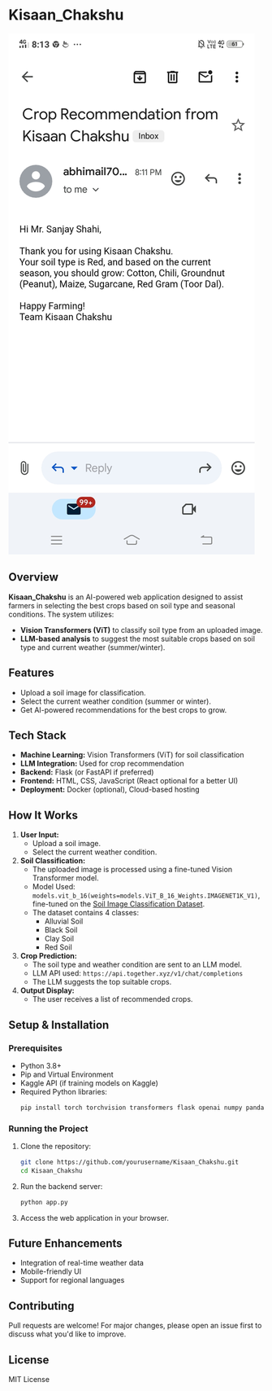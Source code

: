 # Kisaan_Chakshu
![Email_to Farmer:](https://github.com/Abhiudai12/Kisaan_Chakshu/raw/main/Screenshot_20250314_201309.jpg)
## Overview
**Kisaan_Chakshu** is an AI-powered web application designed to assist farmers in selecting the best crops based on soil type and seasonal conditions. The system utilizes:
- **Vision Transformers (ViT)** to classify soil type from an uploaded image.
- **LLM-based analysis** to suggest the most suitable crops based on soil type and current weather (summer/winter).

## Features
- Upload a soil image for classification.
- Select the current weather condition (summer or winter).
- Get AI-powered recommendations for the best crops to grow.

## Tech Stack
- **Machine Learning:** Vision Transformers (ViT) for soil classification
- **LLM Integration:** Used for crop recommendation
- **Backend:** Flask (or FastAPI if preferred)
- **Frontend:** HTML, CSS, JavaScript (React optional for a better UI)
- **Deployment:** Docker (optional), Cloud-based hosting

## How It Works
1. **User Input:**
   - Upload a soil image.
   - Select the current weather condition.
2. **Soil Classification:**
   - The uploaded image is processed using a fine-tuned Vision Transformer model.
   - Model Used: `models.vit_b_16(weights=models.ViT_B_16_Weights.IMAGENET1K_V1)`, fine-tuned on the [Soil Image Classification Dataset](https://www.kaggle.com/datasets/faisalkhaan/soil-image-classification/data).
   - The dataset contains 4 classes:
     - Alluvial Soil
     - Black Soil
     - Clay Soil
     - Red Soil
3. **Crop Prediction:**
   - The soil type and weather condition are sent to an LLM model.
   - LLM API used: `https://api.together.xyz/v1/chat/completions`
   - The LLM suggests the top suitable crops.
4. **Output Display:**
   - The user receives a list of recommended crops.

## Setup & Installation
### Prerequisites
- Python 3.8+
- Pip and Virtual Environment
- Kaggle API (if training models on Kaggle)
- Required Python libraries:
  ```sh
  pip install torch torchvision transformers flask openai numpy pandas opencv-python
  ```

### Running the Project
1. Clone the repository:
   ```sh
   git clone https://github.com/yourusername/Kisaan_Chakshu.git
   cd Kisaan_Chakshu
   ```
2. Run the backend server:
   ```sh
   python app.py
   ```
3. Access the web application in your browser.

## Future Enhancements
- Integration of real-time weather data
- Mobile-friendly UI
- Support for regional languages

## Contributing
Pull requests are welcome! For major changes, please open an issue first to discuss what you'd like to improve.

## License
MIT License
